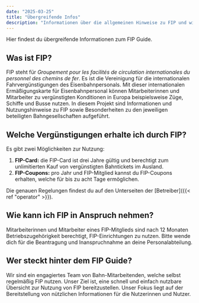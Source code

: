 ```yaml
---
date: "2025-03-25"
title: "Übergreifende Infos"
description: "Informationen über die allgemeinen Hinweise zu FIP und wie FIP in Anspruch genommen werden kann."
---
```


Hier findest du übergreifende Informationen zum FIP Guide.

## Was ist FIP?

FIP steht für _Groupement pour les facilités de circulation internationales du personnel des chemins de fer_. Es ist die Vereinigung für die internationalen Fahrvergünstigungen des Eisenbahnpersonals. 
Mit dieser internationalen Ermäßigungskarte für Eisenbahnpersonal können Mitarbeiterinnen und Mitarbeiter zu vergünstigten Konditionen in Europa beispielsweise Züge, Schiffe und Busse nutzen. 
In diesem Projekt sind Informationen und Nutzungshinweise zu FIP sowie Besonderheiten zu den jeweiligen beteiligten Bahngesellschaften aufgeführt.

## Welche Vergünstigungen erhalte ich durch FIP?

Es gibt zwei Möglichkeiten zur Nutzung: 
1. **FIP-Card:** die FIP-Card ist drei Jahre gültig und berechtigt zum unlimitierten Kauf von vergünstigten Bahntickets im Ausland.
2. **FIP-Coupons:** pro Jahr und FIP-Mitglied kannst du FIP-Coupons erhalten, welche für bis zu acht Tage ermöglichen.

Die genauen Regelungen findest du auf den Unterseiten der [Betreiber]({{< ref "operator" >}}).

## Wie kann ich FIP in Anspruch nehmen?

Mitarbeiterinnen und Mitarbeiter eines FIP-Mitglieds sind nach 12 Monaten Betriebszugehörigkeit berechtigt, FIP-Einrichtungen zu nutzen.
Bitte wende dich für die Beantragung und Inanspruchnahme an deine Personalabteilung.

## Wer steckt hinter dem FIP Guide?

Wir sind ein engagiertes Team von Bahn-Mitarbeitenden, welche selbst regelmäßig FIP nutzen.
Unser Ziel ist, eine schnell und einfach nutzbare Übersicht zur Nutzung von FIP bereitzustellen.
Unser Fokus liegt auf der Bereitstellung von nützlichen Informationen für die Nutzerinnen und Nutzer.
